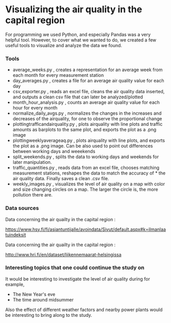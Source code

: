# Visualizing the air quality in the capital region

For programming we used Python, and especially Pandas was a very helpful tool. However, to cover what we wanted to do, we created a few useful tools to visualize and analyze the data we found.

### Tools 
* average_weeks.py , creates a representation for an average week from each month for every measurement station
* day_averages.py , creates a file for an average air quality value for each day
* csv_exporter.py , reads an excel file, cleans the air quality data inserted, and outputs a clean csv file that can later be analyzed/plotted
* month_hour_analysis.py , counts an average air quality value for each hour for every month 
* normalize_daily_avgs.py , normalizes the changes in the increases and decreases of the airquality, for one to observe the proportional change
* plottingtrafficandairquality.py , plots airquality with line plots and traffic amounts as barplots to the same plot, and exports the plot as a .png image
* plottingweeklyaverageaq.py , plots airquality with line plots, and exports the plot as a .png image. Can be also used to point out differences between working days and weeekends
* split_weekends.py , splits the data to working days and weekends for later manipulation.
* traffic_quantities.py , reads data from an excel file, chooses matching measurement stations, reshapes the data to match the accuracy of * the air quality data. Finally saves a clean .csv file.
* weekly_images.py , visualizes the level of air quality on a map with color and size changing circles on a map. The larger the circle is, the more pollution there are. 


### Data sources

Data concerning the air quailty in the capital region :

https://www.hsy.fi/fi/asiantuntijalle/avoindata/Sivut/default.aspx#k=ilmanlaatuindeksit

Data concerning the air quailty in the capital region :

http://www.hri.fi/en/dataset/liikennemaarat-helsingissa

### Interesting topics that one could continue the study on

It would be interesting to investigate the level of air quality during for example,
  
* The New Year's eve
* The time around midsummer 

Also the effect of different weather factors and nearby power plants would be interesting to bring along to the study.

